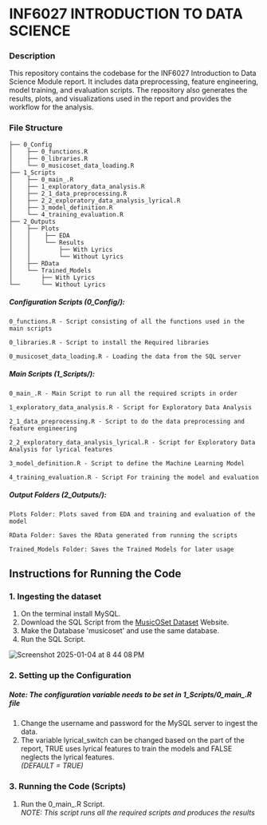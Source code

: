 # INF6027 INTRODUCTION TO DATA SCIENCE
### Description
This repository contains the codebase for the INF6027 Introduction to Data Science Module report. It includes data preprocessing, feature engineering, model training, and evaluation scripts. The repository also generates the results, plots, and visualizations used in the report and provides the workflow for the analysis.

### File Structure
```
├── 0_Config
│    ├── 0_functions.R
│    ├── 0_libraries.R
│    └── 0_musicoset_data_loading.R
├── 1_Scripts
│    ├── 0_main_.R
│    ├── 1_exploratory_data_analysis.R
│    ├── 2_1_data_preprocessing.R
│    ├── 2_2_exploratory_data_analysis_lyrical.R
│    ├── 3_model_definition.R
│    └── 4_training_evaluation.R
├── 2_Outputs
│    ├── Plots
│    │    ├── EDA
│    │    └── Results
│    │        ├── With Lyrics
│    │        └── Without Lyrics
│    ├── RData
│    └── Trained_Models
│        ├── With Lyrics
└──      └── Without Lyrics
```
##### Configuration Scripts (0_Config/):
```
0_functions.R - Script consisting of all the functions used in the main scripts

0_libraries.R - Script to install the Required libraries

0_musicoset_data_loading.R - Loading the data from the SQL server
```

##### Main Scripts (1_Scripts/):
```
0_main_.R - Main Script to run all the required scripts in order

1_exploratory_data_analysis.R - Script for Exploratory Data Analysis

2_1_data_preprocessing.R - Script to do the data preprocessing and feature engineering

2_2_exploratory_data_analysis_lyrical.R - Script for Exploratory Data Analysis for lyrical features

3_model_definition.R - Script to define the Machine Learning Model

4_training_evaluation.R - Script For training the model and evaluation
```

##### Output Folders (2_Outputs/):
```
Plots Folder: Plots saved from EDA and training and evaluation of the model

RData Folder: Saves the RData generated from running the scripts

Trained_Models Folder: Saves the Trained Models for later usage
```
## Instructions for Running the Code
### 1. Ingesting the dataset
1. On the terminal install MySQL.
2. Download the SQL Script from the [MusicOSet Dataset](https://marianaossilva.github.io/DSW2019/index.html#relational>) Website.
3. Make the Database 'musicoset' and use the same database.
4. Run the SQL Script.
   
![Screenshot 2025-01-04 at 8 44 08 PM](https://github.com/user-attachments/assets/72af55fc-2b9b-4315-a4f9-c8feada97bc1)

### 2. Setting up the Configuration
##### Note: The configuration variable needs to be set in 1_Scripts/0_main_.R file
1. Change the username and password for the MySQL server to ingest the data.
2. The variable lyrical_switch can be changed based on the part of the report, TRUE uses lyrical features to train the models and FALSE neglects the lyrical features. </br>
*(DEFAULT = TRUE)*

### 3. Running the Code (Scripts)
1. Run the 0_main_.R Script. </br>
*NOTE: This script runs all the required scripts and produces the results*
